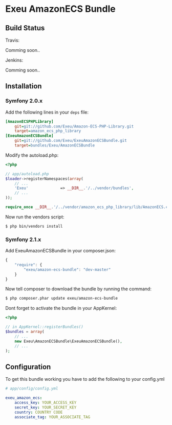 Exeu AmazonECS Bundle
===================

## Build Status ##

Travis:

Comming soon..

Jenkins:

Comming soon..

## Installation

### Symfony 2.0.x

Add the following lines in your `deps` file:

``` ini
[AmazonECSPHPLibrary]
    git=git://github.com/Exeu/Amazon-ECS-PHP-Library.git
    target=amazon_ecs_php_library
[ExeuAmazonECSBundle]
    git=git://github.com/Exeu/ExeuAmazonECSBundle.git
    target=bundles/Exeu/AmazonECSBundle
```

Modify the autoload.php:

``` php
<?php

// app/autoload.php
$loader->registerNamespaces(array(
    // ...
    'Exeu'              => __DIR__.'/../vendor/bundles',
    // ...
));

require_once __DIR__.'/../vendor/amazon_ecs_php_library/lib/AmazonECS.class.php'
```

Now run the vendors script:

``` bash
$ php bin/vendors install
```

### Symfony 2.1.x

Add ExeuAmazonECSBundle in your composer.json:

```js
{
    "require": {
        "exeu/amazon-ecs-bundle": "dev-master"
    }
}
```

Now tell composer to download the bundle by running the command:

``` bash
$ php composer.phar update exeu/amazon-ecs-bundle
```

Dont forget to activate the bundle in your AppKernel:

``` php
<?php

// in AppKernel::registerBundles()
$bundles = array(
    // ...
    new Exeu\AmazonECSBundle\ExeuAmazonECSBundle(),
    // ...
);

```

## Configuration

To get this bundle working you have to add the following to your config.yml

``` yaml
# app/config/config.yml

exeu_amazon_ecs:
    access_key: YOUR_ACCESS_KEY
    secret_key: YOUR_SECRET_KEY
    country: COUNTRY CODE
    associate_tag: YOUR_ASSOCIATE_TAG
```